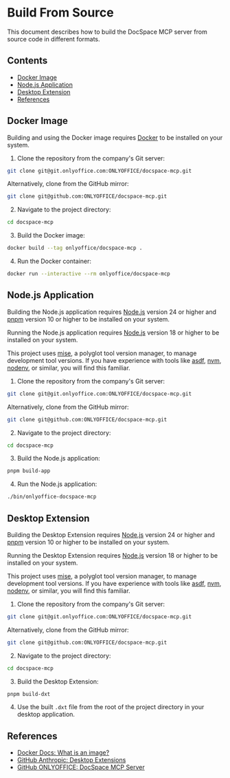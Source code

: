 # Build From Source

This document describes how to build the DocSpace MCP server from source code in
different formats.

## Contents

- [Docker Image](#docker-image)
- [Node.js Application](#nodejs-application)
- [Desktop Extension](#desktop-extension)
- [References](#references)

## Docker Image

Building and using the Docker image requires [Docker] to be installed on your
system.

1. Clone the repository from the company's Git server:

  ```sh
  git clone git@git.onlyoffice.com:ONLYOFFICE/docspace-mcp.git
  ```

  Alternatively, clone from the GitHub mirror:

  ```sh
  git clone git@github.com:ONLYOFFICE/docspace-mcp.git
  ```

2. Navigate to the project directory:

  ```sh
  cd docspace-mcp
  ```

3. Build the Docker image:

  ```sh
  docker build --tag onlyoffice/docspace-mcp .
  ```

4. Run the Docker container:

  ```sh
  docker run --interactive --rm onlyoffice/docspace-mcp
  ```

## Node.js Application

Building the Node.js application requires [Node.js] version 24 or higher and
[pnpm] version 10 or higher to be installed on your system.

Running the Node.js application requires [Node.js] version 18 or higher to be
installed on your system.

This project uses [mise], a polyglot tool version manager, to manage development
tool versions. If you have experience with tools like [asdf], [nvm], [nodenv],
or similar, you will find this familiar.

1. Clone the repository from the company's Git server:

  ```sh
  git clone git@git.onlyoffice.com:ONLYOFFICE/docspace-mcp.git
  ```

  Alternatively, clone from the GitHub mirror:

  ```sh
  git clone git@github.com:ONLYOFFICE/docspace-mcp.git
  ```

2. Navigate to the project directory:

  ```sh
  cd docspace-mcp
  ```

3. Build the Node.js application:

  ```sh
  pnpm build-app
  ```

4. Run the Node.js application:

  ```sh
  ./bin/onlyoffice-docspace-mcp
  ```

## Desktop Extension

Building the Desktop Extension requires [Node.js] version 24 or higher and
[pnpm] version 10 or higher to be installed on your system.

Running the Desktop Extension requires [Node.js] version 18 or higher to be
installed on your system.

This project uses [mise], a polyglot tool version manager, to manage development
tool versions. If you have experience with tools like [asdf], [nvm], [nodenv],
or similar, you will find this familiar.

1. Clone the repository from the company's Git server:

  ```sh
  git clone git@git.onlyoffice.com:ONLYOFFICE/docspace-mcp.git
  ```

  Alternatively, clone from the GitHub mirror:

  ```sh
  git clone git@github.com:ONLYOFFICE/docspace-mcp.git
  ```

2. Navigate to the project directory:

  ```sh
  cd docspace-mcp
  ```

3. Build the Desktop Extension:

  ```sh
  pnpm build-dxt
  ```

4. Use the built `.dxt` file from the root of the project directory in your
  desktop application.

## References

- [Docker Docs: What is an image?]
- [GitHub Anthropic: Desktop Extensions]
- [GitHub ONLYOFFICE: DocSpace MCP Server]

<!-- Footnotes  -->

[asdf]: https://asdf-vm.com/
[Docker]: https://www.docker.com/
[mise]: https://mise.jdx.dev/
[Node.js]: https://nodejs.org/
[nodenv]: https://github.com/nodenv/nodenv/
[nvm]: https://github.com/nvm-sh/nvm/
[pnpm]: https://pnpm.io/

[Docker Docs: What is an image?]: https://docs.docker.com/get-started/docker-concepts/the-basics/what-is-an-image/
[GitHub Anthropic: Desktop Extensions]: https://github.com/anthropics/dxt/
[GitHub ONLYOFFICE: DocSpace MCP Server]: https://github.com/ONLYOFFICE/docspace-mcp/
